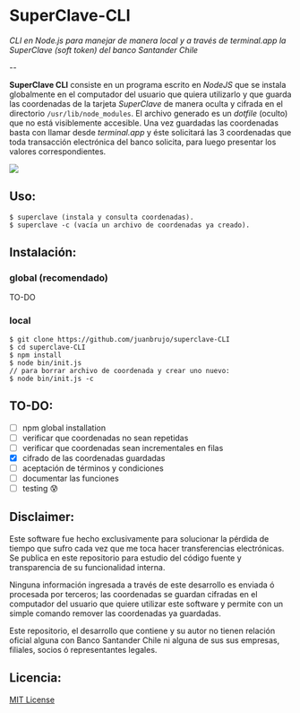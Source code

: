 # SuperClave-CLI

*CLI en Node.js para manejar de manera local y a través de terminal.app la SuperClave (soft token) del banco Santander Chile*

--

**SuperClave CLI** consiste en un programa escrito en *NodeJS* que se instala globalmente en el computador del usuario que quiera utilizarlo y que guarda las coordenadas de la tarjeta *SuperClave* de manera oculta y cifrada en el directorio `/usr/lib/node_modules`. El archivo generado es un *dotfile* (oculto) que no está visiblemente accesible. Una vez guardadas las coordenadas basta con llamar desde *terminal.app* y éste solicitará las 3 coordenadas que toda transacción electrónica del banco solicita, para luego presentar los valores correspondientes.

![](https://dl.dropboxusercontent.com/u/3522/superclave-CLI.png)

## Uso:

```
$ superclave (instala y consulta coordenadas).
$ superclave -c (vacía un archivo de coordenadas ya creado).
```

## Instalación:

### global (recomendado)

TO-DO

### local

```
$ git clone https://github.com/juanbrujo/superclave-CLI
$ cd superclave-CLI
$ npm install
$ node bin/init.js
// para borrar archivo de coordenada y crear uno nuevo:
$ node bin/init.js -c
```

## TO-DO:

- [ ] npm global installation
- [ ] verificar que coordenadas no sean repetidas
- [ ] verificar que coordenadas sean incrementales en filas
- [x] cifrado de las coordenadas guardadas
- [ ] aceptación de términos y condiciones
- [ ] documentar las funciones
- [ ] testing 😰

## Disclaimer:

Este software fue hecho exclusivamente para solucionar la pérdida de tiempo que sufro cada vez que me toca hacer transferencias electrónicas. Se publica en este repositorio para estudio del código fuente y transparencia de su funcionalidad interna.

Ninguna información ingresada a través de este desarrollo es enviada ó procesada por terceros; las coordenadas se guardan cifradas en el computador del usuario que quiere utilizar este software y permite con un simple comando remover las coordenadas ya guardadas.

Este repositorio, el desarrollo que contiene y su autor no tienen relación oficial alguna con Banco Santander Chile ni alguna de sus sus empresas, filiales, socios ó representantes legales.

## Licencia:

[MIT License](https://github.com/juanbrujo/superclave-CLI/blob/master/LICENSE)
